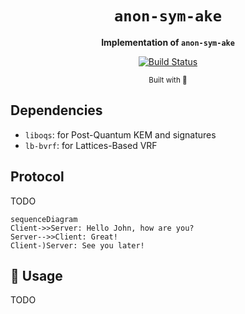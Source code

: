 <div align="center">

  <h1><code>anon-sym-ake</code></h1>

  <strong>Implementation of `anon-sym-ake`</strong>

  <p>
    <a href="https://github.com/jiep/anon-sym-ake/actions"><img src="https://github.com/jiep/anon-sym-ake/actions/workflows/rust.yml/badge.svg" alt="Build Status" /></a>
  </p>

  <sub>Built with 🦀</sub>
</div>

## Dependencies

* `liboqs`: for Post-Quantum KEM and signatures
* `lb-bvrf`: for Lattices-Based VRF

## Protocol

TODO

```
sequenceDiagram
Client->>Server: Hello John, how are you?
Server-->>Client: Great!
Client-)Server: See you later!
```


## 🚴 Usage

TODO